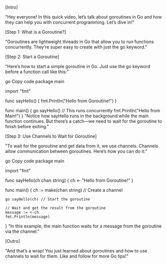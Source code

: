 [Intro]

"Hey everyone! In this quick video, let’s talk about goroutines in Go and how they can help you with concurrent programming. Let’s dive in!"

[Step 1: What is a Goroutine?]

"Goroutines are lightweight threads in Go that allow you to run functions concurrently. They’re super easy to create with just the go keyword."

[Step 2: Start a Goroutine]

"Here’s how to start a simple goroutine in Go. Just use the go keyword before a function call like this:"

go
Copy code
package main

import "fmt"

func sayHello() {
    fmt.Println("Hello from Goroutine!")
}

func main() {
    go sayHello() // This runs concurrently
    fmt.Println("Hello from Main!")
}
"Notice how sayHello runs in the background while the main function continues. But there’s a catch—we need to wait for the goroutine to finish before exiting."

[Step 3: Use Channels to Wait for Goroutine]

"To wait for the goroutine and get data from it, we use channels. Channels allow communication between goroutines. Here’s how you can do it:"

go
Copy code
package main

import "fmt"

func sayHello(ch chan string) {
    ch <- "Hello from Goroutine!"
}

func main() {
    ch := make(chan string) // Create a channel

    go sayHello(ch) // Start the goroutine

    // Wait and get the result from the goroutine
    message := <-ch
    fmt.Println(message)
}
"In this example, the main function waits for a message from the goroutine via the channel."

[Outro]

"And that’s a wrap! You just learned about goroutines and how to use channels to wait for them. Like and follow for more Go tips!"

